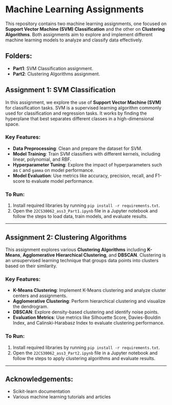 # Machine Learning Assignments

This repository contains two machine learning assignments, one focused on **Support Vector Machine (SVM) Classification** and the other on **Clustering Algorithms**. Both assignments aim to explore and implement different machine learning models to analyze and classify data effectively.

## Folders:

- **Part1**: SVM Classification assignment.
- **Part2**: Clustering Algorithms assignment.

## Assignment 1: SVM Classification

In this assignment, we explore the use of **Support Vector Machine (SVM)** for classification tasks. SVM is a supervised learning algorithm commonly used for classification and regression tasks. It works by finding the hyperplane that best separates different classes in a high-dimensional space.

### Key Features:

- **Data Preprocessing**: Clean and prepare the dataset for SVM.
- **Model Training**: Train SVM classifiers with different kernels, including linear, polynomial, and RBF.
- **Hyperparameter Tuning**: Explore the impact of hyperparameters such as `C` and `gamma` on model performance.
- **Model Evaluation**: Use metrics like accuracy, precision, recall, and F1-score to evaluate model performance.

### To Run:

1. Install required libraries by running `pip install -r requirements.txt`.
2. Open the `22CS30062_ass3_Part1.ipynb` file in a Jupyter notebook and follow the steps to load data, train models, and evaluate results.

---

## Assignment 2: Clustering Algorithms

This assignment explores various **Clustering Algorithms** including **K-Means**, **Agglomerative Hierarchical Clustering**, and **DBSCAN**. Clustering is an unsupervised learning technique that groups data points into clusters based on their similarity.

### Key Features:

- **K-Means Clustering**: Implement K-Means clustering and analyze cluster centers and assignments.
- **Agglomerative Clustering**: Perform hierarchical clustering and visualize the dendrogram.
- **DBSCAN**: Explore density-based clustering and identify noise points.
- **Evaluation Metrics**: Use metrics like Silhouette Score, Davies-Bouldin Index, and Calinski-Harabasz Index to evaluate clustering performance.

### To Run:

1. Install required libraries by running `pip install -r requirements.txt`.
2. Open the `22CS30062_ass3_Part2.ipynb` file in a Jupyter notebook and follow the steps to apply clustering algorithms and evaluate results.

---

## Acknowledgements:

- Scikit-learn documentation
- Various machine learning tutorials and articles
